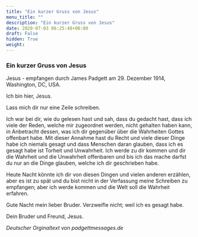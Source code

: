 ```yaml
---
title: "Ein kurzer Gruss von Jesus"
menu_title: ""
description: "Ein kurzer Gruss von Jesus"
date: 2020-07-03 06:25:48+00:00
draft: False
hidden: True
weight:
---
```

### Ein kurzer Gruss von Jesus  

Jesus - empfangen durch James Padgett am 29. Dezember 1914, Washington, DC, USA.

Ich bin hier, Jesus.  

Lass mich dir nur eine Zeile schreiben.

Ich war bei dir, wie du gelesen hast und sah, dass du gedacht hast, dass ich viele der Reden, welche mir zugeordnet werden, nicht gehalten haben kann, in Anbetracht dessen, was ich dir gegenüber über die Wahrheiten Gottes offenbart habe. Mit dieser Annahme hast du Recht und viele dieser Dinge habe ich niemals gesagt und dass Menschen daran glauben, dass ich es gesagt habe ist Torheit und Unwahrheit. Ich werde zu dir kommen und dir die Wahrheit und die Unwahrheit offenbaren und bis ich das mache darfst du nur an die Dinge glauben, welche ich dir geschrieben habe.

Heute Nacht könnte ich dir von diesen Dingen und vielen anderen erzählen, aber es ist zu spät und du bist nicht in der Verfassung meine Schreiben zu empfangen; aber ich werde kommen und die Welt soll die Wahrheit erfahren.

Gute Nacht mein lieber Bruder. Verzweifle nicht; weil ich es gesagt habe.

Dein Bruder und Freund, Jesus.

*Deutscher Orginaltext von padgettmessages.de*
